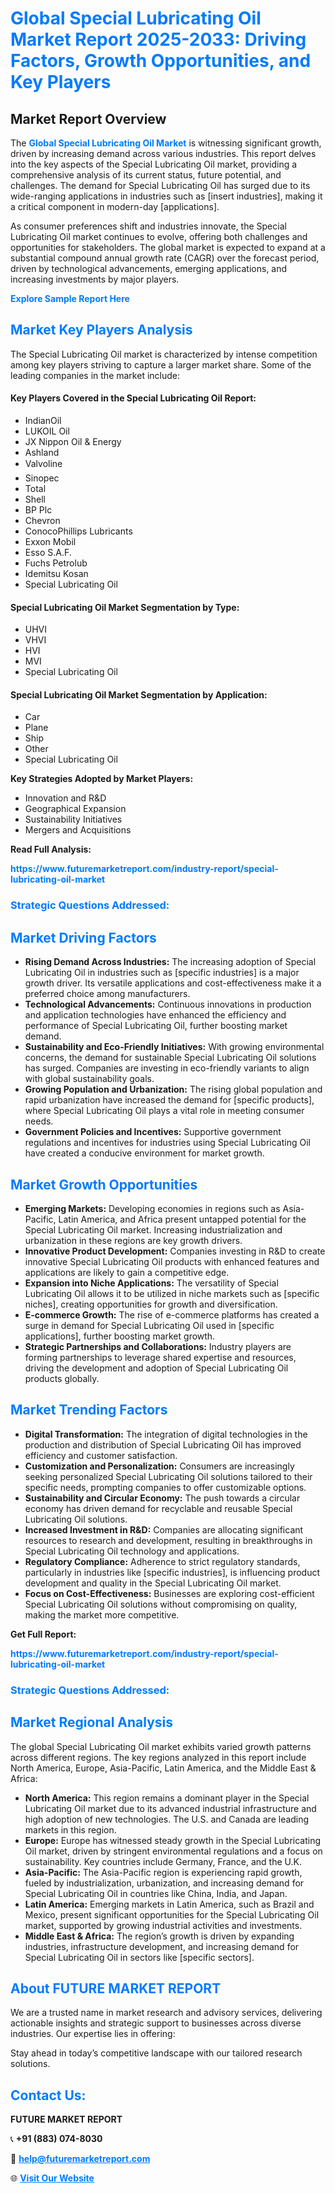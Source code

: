 <h1 style="color: #007BFF;">Global Special Lubricating Oil Market Report 2025-2033: Driving Factors, Growth Opportunities, and Key Players</h1>

<section id="overview">
<h2>Market Report Overview</h2>
<p>The <a href="https://www.futuremarketreport.com/industry-report/special-lubricating-oil-market" style="color: #007BFF; text-decoration: none;"><strong>Global Special Lubricating Oil Market</strong></a> is witnessing significant growth, driven by increasing demand across various industries. This report delves into the key aspects of the Special Lubricating Oil market, providing a comprehensive analysis of its current status, future potential, and challenges. The demand for Special Lubricating Oil has surged due to its wide-ranging applications in industries such as [insert industries], making it a critical component in modern-day [applications].</p>
<p>As consumer preferences shift and industries innovate, the Special Lubricating Oil market continues to evolve, offering both challenges and opportunities for stakeholders. The global market is expected to expand at a substantial compound annual growth rate (CAGR) over the forecast period, driven by technological advancements, emerging applications, and increasing investments by major players.</p>
</section>

<section id="overview">
<p><a href="https://www.futuremarketreport.com/request-sample/reportId=107026" style="color: #007BFF; text-decoration: none;"><strong>Explore Sample Report Here</strong></a></p>
</section>

<section id="key-players">
<h2 style="color: #007BFF;">Market Key Players Analysis</h2>
<p>The Special Lubricating Oil market is characterized by intense competition among key players striving to capture a larger market share. Some of the leading companies in the market include:</p>
<h4>Key Players Covered in the Special Lubricating Oil Report:</h4>
<ul><li>IndianOil</li><li>LUKOIL Oil</li><li>JX Nippon Oil &amp; Energy</li><li>Ashland</li><li>Valvoline</li><li>Sinopec</li><li>Total</li><li>Shell</li><li>BP Plc</li><li>Chevron</li><li>ConocoPhillips Lubricants</li><li>Exxon Mobil</li><li>Esso S.A.F.</li><li>Fuchs Petrolub</li><li>Idemitsu Kosan</li><li>Special Lubricating Oil</li></ul>
<h4>Special Lubricating Oil Market Segmentation by Type:</h4>
<ul><li>UHVI</li><li>VHVI</li><li>HVI</li><li>MVI</li><li>Special Lubricating Oil</li></ul>

<h4>Special Lubricating Oil Market Segmentation by Application:</h4>
<ul><li>Car</li><li>Plane</li><li>Ship</li><li>Other</li><li>Special Lubricating Oil</li></ul>
<p><strong>Key Strategies Adopted by Market Players:</strong></p>
<ul>
<li>Innovation and R&D</li>
<li>Geographical Expansion</li>
<li>Sustainability Initiatives</li>
<li>Mergers and Acquisitions</li>
</ul>
</section>

<section>
<p><strong>Read Full Analysis: </strong></p><a href="https://www.futuremarketreport.com/industry-report/special-lubricating-oil-market" style="color: #007BFF; text-decoration: none;"><strong>https://www.futuremarketreport.com/industry-report/special-lubricating-oil-market</strong></a>
<h3 style="color: #007BFF;">Strategic Questions Addressed:</h3>
</section>

<section id="driving-factors">
<h2 style="color: #007BFF;">Market Driving Factors</h2>
<ul>
<li><strong>Rising Demand Across Industries:</strong> The increasing adoption of Special Lubricating Oil in industries such as [specific industries] is a major growth driver. Its versatile applications and cost-effectiveness make it a preferred choice among manufacturers.</li>
<li><strong>Technological Advancements:</strong> Continuous innovations in production and application technologies have enhanced the efficiency and performance of Special Lubricating Oil, further boosting market demand.</li>
<li><strong>Sustainability and Eco-Friendly Initiatives:</strong> With growing environmental concerns, the demand for sustainable Special Lubricating Oil solutions has surged. Companies are investing in eco-friendly variants to align with global sustainability goals.</li>
<li><strong>Growing Population and Urbanization:</strong> The rising global population and rapid urbanization have increased the demand for [specific products], where Special Lubricating Oil plays a vital role in meeting consumer needs.</li>
<li><strong>Government Policies and Incentives:</strong> Supportive government regulations and incentives for industries using Special Lubricating Oil have created a conducive environment for market growth.</li>
</ul>
</section>

<section id="growth-opportunities">
<h2 style="color: #007BFF;">Market Growth Opportunities</h2>
<ul>
<li><strong>Emerging Markets:</strong> Developing economies in regions such as Asia-Pacific, Latin America, and Africa present untapped potential for the Special Lubricating Oil market. Increasing industrialization and urbanization in these regions are key growth drivers.</li>
<li><strong>Innovative Product Development:</strong> Companies investing in R&D to create innovative Special Lubricating Oil products with enhanced features and applications are likely to gain a competitive edge.</li>
<li><strong>Expansion into Niche Applications:</strong> The versatility of Special Lubricating Oil allows it to be utilized in niche markets such as [specific niches], creating opportunities for growth and diversification.</li>
<li><strong>E-commerce Growth:</strong> The rise of e-commerce platforms has created a surge in demand for Special Lubricating Oil used in [specific applications], further boosting market growth.</li>
<li><strong>Strategic Partnerships and Collaborations:</strong> Industry players are forming partnerships to leverage shared expertise and resources, driving the development and adoption of Special Lubricating Oil products globally.</li>
</ul>
</section>

<section id="trending-factors">
<h2 style="color: #007BFF;">Market Trending Factors</h2>
<ul>
<li><strong>Digital Transformation:</strong> The integration of digital technologies in the production and distribution of Special Lubricating Oil has improved efficiency and customer satisfaction.</li>
<li><strong>Customization and Personalization:</strong> Consumers are increasingly seeking personalized Special Lubricating Oil solutions tailored to their specific needs, prompting companies to offer customizable options.</li>
<li><strong>Sustainability and Circular Economy:</strong> The push towards a circular economy has driven demand for recyclable and reusable Special Lubricating Oil solutions.</li>
<li><strong>Increased Investment in R&D:</strong> Companies are allocating significant resources to research and development, resulting in breakthroughs in Special Lubricating Oil technology and applications.</li>
<li><strong>Regulatory Compliance:</strong> Adherence to strict regulatory standards, particularly in industries like [specific industries], is influencing product development and quality in the Special Lubricating Oil market.</li>
<li><strong>Focus on Cost-Effectiveness:</strong> Businesses are exploring cost-efficient Special Lubricating Oil solutions without compromising on quality, making the market more competitive.</li>
</ul>
</section>

<section>
<p><strong>Get Full Report: </strong></p><a href="https://www.futuremarketreport.com/industry-report/special-lubricating-oil-market" style="color: #007BFF; text-decoration: none;"><strong>https://www.futuremarketreport.com/industry-report/special-lubricating-oil-market</strong></a>
<h3 style="color: #007BFF;">Strategic Questions Addressed:</h3>
</section>


<section id="regional-analysis">
<h2 style="color: #007BFF;">Market Regional Analysis</h2>
<p>The global Special Lubricating Oil market exhibits varied growth patterns across different regions. The key regions analyzed in this report include North America, Europe, Asia-Pacific, Latin America, and the Middle East & Africa:</p>
<ul>
<li><strong>North America:</strong> This region remains a dominant player in the Special Lubricating Oil market due to its advanced industrial infrastructure and high adoption of new technologies. The U.S. and Canada are leading markets in this region.</li>
<li><strong>Europe:</strong> Europe has witnessed steady growth in the Special Lubricating Oil market, driven by stringent environmental regulations and a focus on sustainability. Key countries include Germany, France, and the U.K.</li>
<li><strong>Asia-Pacific:</strong> The Asia-Pacific region is experiencing rapid growth, fueled by industrialization, urbanization, and increasing demand for Special Lubricating Oil in countries like China, India, and Japan.</li>
<li><strong>Latin America:</strong> Emerging markets in Latin America, such as Brazil and Mexico, present significant opportunities for the Special Lubricating Oil market, supported by growing industrial activities and investments.</li>
<li><strong>Middle East & Africa:</strong> The region’s growth is driven by expanding industries, infrastructure development, and increasing demand for Special Lubricating Oil in sectors like [specific sectors].</li>
</ul>
</section>

<footer>
<h2 style="color: #007BFF;">About FUTURE MARKET REPORT</h2>
<p>We are a trusted name in market research and advisory services, delivering actionable insights and strategic support to businesses across diverse industries. Our expertise lies in offering:</p>

<p>Stay ahead in today’s competitive landscape with our tailored research solutions.</p>

<h2 style="color: #007BFF;">Contact Us:</h2>
<p><strong>FUTURE MARKET REPORT</strong></p>
<p>📞 <strong>+91 (883) 074-8030</strong></p>
<p>📧 <strong><a href="mailto:help@futuremarketreport.com" style="color: #007BFF;">help@futuremarketreport.com</a></strong></p>
<p>🌐 <strong><a href="https://www.futuremarketreport.com/" style="color: #007BFF;">Visit Our Website</a></strong></p>
</footer>